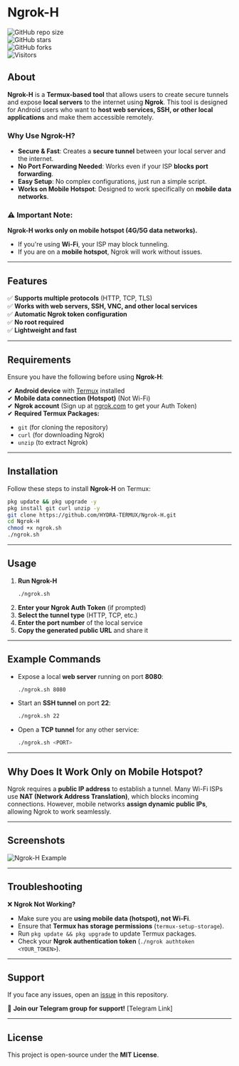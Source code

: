 # Ngrok-H  

![GitHub repo size](https://img.shields.io/github/repo-size/HYDRA-TERMUX/Ngrok-H?color=green&label=Repo%20Size)  
![GitHub stars](https://img.shields.io/github/stars/HYDRA-TERMUX/Ngrok-H?style=social)  
![GitHub forks](https://img.shields.io/github/forks/HYDRA-TERMUX/Ngrok-H?style=social)  
![Visitors](https://visitor-badge.glitch.me/badge?page_id=HYDRA-TERMUX.Ngrok-H)  

## About  
**Ngrok-H** is a **Termux-based tool** that allows users to create secure tunnels and expose **local servers** to the internet using **Ngrok**. This tool is designed for Android users who want to **host web services, SSH, or other local applications** and make them accessible remotely.  

### Why Use Ngrok-H?  
- **Secure & Fast**: Creates a **secure tunnel** between your local server and the internet.  
- **No Port Forwarding Needed**: Works even if your ISP **blocks port forwarding**.  
- **Easy Setup**: No complex configurations, just run a simple script.  
- **Works on Mobile Hotspot**: Designed to work specifically on **mobile data networks**.  

### ⚠ Important Note:  
**Ngrok-H works only on mobile hotspot (4G/5G data networks).**  
- If you're using **Wi-Fi**, your ISP may block tunneling.  
- If you are on a **mobile hotspot**, Ngrok will work without issues.  

---

## Features  
✅ **Supports multiple protocols** (HTTP, TCP, TLS)  
✅ **Works with web servers, SSH, VNC, and other local services**  
✅ **Automatic Ngrok token configuration**  
✅ **No root required**  
✅ **Lightweight and fast**  

---

## Requirements  
Ensure you have the following before using **Ngrok-H**:  

✔ **Android device** with [Termux](https://f-droid.org/packages/com.termux/) installed  
✔ **Mobile data connection (Hotspot)** (Not Wi-Fi)  
✔ **Ngrok account** (Sign up at [ngrok.com](https://ngrok.com/) to get your Auth Token)  
✔ **Required Termux Packages:**  
   - `git` (for cloning the repository)  
   - `curl` (for downloading Ngrok)  
   - `unzip` (to extract Ngrok)  

---

## Installation  

Follow these steps to install **Ngrok-H** on Termux:  

```sh
pkg update && pkg upgrade -y  
pkg install git curl unzip -y  
git clone https://github.com/HYDRA-TERMUX/Ngrok-H.git  
cd Ngrok-H  
chmod +x ngrok.sh  
./ngrok.sh  
```

---

## Usage  

1. **Run Ngrok-H**  
   ```sh
   ./ngrok.sh
   ```
2. **Enter your Ngrok Auth Token** (if prompted)  
3. **Select the tunnel type** (HTTP, TCP, etc.)  
4. **Enter the port number** of the local service  
5. **Copy the generated public URL** and share it  

---

## Example Commands  

- Expose a local **web server** running on port **8080**:  
  ```sh
  ./ngrok.sh 8080
  ```
- Start an **SSH tunnel** on port **22**:  
  ```sh
  ./ngrok.sh 22
  ```
- Open a **TCP tunnel** for any other service:  
  ```sh
  ./ngrok.sh <PORT>
  ```

---

## Why Does It Work Only on Mobile Hotspot?  
Ngrok requires a **public IP address** to establish a tunnel. Many Wi-Fi ISPs use **NAT (Network Address Translation)**, which blocks incoming connections. However, mobile networks **assign dynamic public IPs**, allowing Ngrok to work seamlessly.  

---

## Screenshots  

![Ngrok-H Example](https://via.placeholder.com/800x400?text=Ngrok-H+Example+Screenshot)  

---

## Troubleshooting  

❌ **Ngrok Not Working?**  
- Make sure you are **using mobile data (hotspot), not Wi-Fi**.  
- Ensure that **Termux has storage permissions** (`termux-setup-storage`).  
- Run `pkg update && pkg upgrade` to update Termux packages.  
- Check your **Ngrok authentication token** (`./ngrok authtoken <YOUR_TOKEN>`).  

---

## Support  

If you face any issues, open an [issue](https://github.com/HYDRA-TERMUX/Ngrok-H/issues) in this repository.  

📌 **Join our Telegram group for support!** [Telegram Link]  

---

## License  

This project is open-source under the **MIT License**.  
